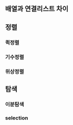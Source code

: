## 배열과 연결리스트 차이


## 정렬
### 퀵정렬

### 기수정렬

### 위상정렬

## 탐색
### 이분탐색

### selection


<!--stackedit_data:
eyJoaXN0b3J5IjpbMjA4MDgxNTYxN119
-->